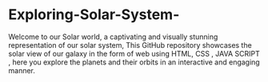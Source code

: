 # Exploring-Solar-System-
Welcome to our Solar world, a captivating and visually stunning representation of our solar system, This GitHub repository showcases the solar view of our galaxy in the form of web using HTML, CSS , JAVA SCRIPT , here you explore the planets and  their orbits in an interactive and engaging manner. 
